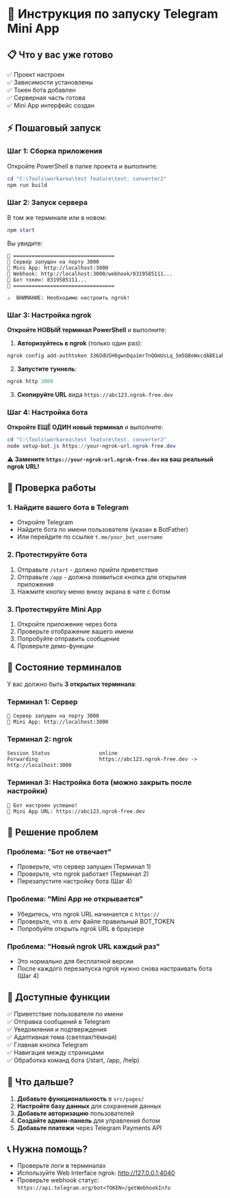 # 🚀 Инструкция по запуску Telegram Mini App

## 📋 Что у вас уже готово

✅ Проект настроен  
✅ Зависимости установлены  
✅ Токен бота добавлен  
✅ Серверная часть готова  
✅ Mini App интерфейс создан  

## ⚡ Пошаговый запуск

### Шаг 1: Сборка приложения

Откройте PowerShell в папке проекта и выполните:

```powershell
cd "C:\Tools\workarea\test feature\test. converter2"
npm run build
```

### Шаг 2: Запуск сервера

В том же терминале или в новом:

```powershell
npm start
```

Вы увидите:
```
🚀 =================================
🚀 Сервер запущен на порту 3000
📱 Mini App: http://localhost:3000
🔗 Webhook: http://localhost:3000/webhook/8319585111...
🤖 Бот токен: 8319585111...
🚀 =================================

⚠️  ВНИМАНИЕ: Необходимо настроить ngrok!
```

### Шаг 3: Настройка ngrok

**Откройте НОВЫЙ терминал PowerShell** и выполните:

1. **Авторизуйтесь в ngrok** (только один раз):
```powershell
ngrok config add-authtoken 336OdUSH8gwnDqa1mr7nQOmUsLq_5m5Q8eWxcdABEiahjWrxU
```

2. **Запустите туннель**:
```powershell
ngrok http 3000
```

3. **Скопируйте URL** вида `https://abc123.ngrok-free.dev`

### Шаг 4: Настройка бота

**Откройте ЕЩЁ ОДИН новый терминал** и выполните:

```powershell
cd "C:\Tools\workarea\test feature\test. converter2"
node setup-bot.js https://your-ngrok-url.ngrok-free.dev
```

⚠️ **Замените `https://your-ngrok-url.ngrok-free.dev` на ваш реальный ngrok URL!**

## 🎯 Проверка работы

### 1. Найдите вашего бота в Telegram

- Откройте Telegram
- Найдите бота по имени пользователя (указан в BotFather)
- Или перейдите по ссылке `t.me/your_bot_username`

### 2. Протестируйте бота

1. Отправьте `/start` - должно прийти приветствие
2. Отправьте `/app` - должна появиться кнопка для открытия приложения
3. Нажмите кнопку меню внизу экрана в чате с ботом

### 3. Протестируйте Mini App

1. Откройте приложение через бота
2. Проверьте отображение вашего имени
3. Попробуйте отправить сообщение
4. Проверьте демо-функции

## 🔧 Состояние терминалов

У вас должно быть **3 открытых терминала**:

### Терминал 1: Сервер
```
🚀 Сервер запущен на порту 3000
📱 Mini App: http://localhost:3000
```

### Терминал 2: ngrok
```
Session Status                online
Forwarding                    https://abc123.ngrok-free.dev -> http://localhost:3000
```

### Терминал 3: Настройка бота (можно закрыть после настройки)
```
🎉 Бот настроен успешно!
📱 Mini App URL: https://abc123.ngrok-free.dev
```

## 🐛 Решение проблем

### Проблема: "Бот не отвечает"
- Проверьте, что сервер запущен (Терминал 1)
- Проверьте, что ngrok работает (Терминал 2)
- Перезапустите настройку бота (Шаг 4)

### Проблема: "Mini App не открывается"
- Убедитесь, что ngrok URL начинается с `https://`
- Проверьте, что в .env файле правильный BOT_TOKEN
- Попробуйте открыть ngrok URL в браузере

### Проблема: "Новый ngrok URL каждый раз"
- Это нормально для бесплатной версии
- После каждого перезапуска ngrok нужно снова настраивать бота (Шаг 4)

## 📱 Доступные функции

✅ Приветствие пользователя по имени  
✅ Отправка сообщений в Telegram  
✅ Уведомления и подтверждения  
✅ Адаптивная тема (светлая/тёмная)  
✅ Главная кнопка Telegram  
✅ Навигация между страницами  
✅ Обработка команд бота (/start, /app, /help)  

## 🚀 Что дальше?

1. **Добавьте функциональность** в `src/pages/`
2. **Настройте базу данных** для сохранения данных
3. **Добавьте авторизацию** пользователей
4. **Создайте админ-панель** для управления ботом
5. **Добавьте платежи** через Telegram Payments API

## 📞 Нужна помощь?

- Проверьте логи в терминалах
- Используйте Web Interface ngrok: http://127.0.0.1:4040
- Проверьте webhook статус: `https://api.telegram.org/bot<TOKEN>/getWebhookInfo`